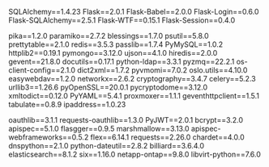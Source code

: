 SQLAlchemy==1.4.23
Flask==2.0.1
Flask-Babel==2.0.0
Flask-Login==0.6.0
Flask-SQLAlchemy==2.5.1
Flask-WTF==0.15.1
Flask-Session==0.4.0

pika==1.2.0
paramiko==2.7.2
blessings==1.7.0
psutil==5.8.0
prettytable==2.1.0
redis==3.5.3
passlib==1.7.4
PyMySQL==1.0.2
httplib2==0.19.1
pymongo==3.12.0
ujson==4.1.0
hiredis==2.0.0
gevent==21.8.0
docutils==0.17.1
python-ldap==3.3.1
pyzmq==22.2.1
os-client-config==2.1.0
dict2xml==1.7.2
pyvmomi==7.0.2
oslo.utils==4.10.0
easywebdav==1.2.0
networkx==2.6.2
cryptography==3.4.7
celery==5.2.3
urllib3==1.26.6
pyOpenSSL==20.0.1
pycryptodome==3.12.0
xmltodict==0.12.0
PyYAML==5.4.1
proxmoxer==1.1.1
geventhttpclient==1.5.1
tabulate==0.8.9
ipaddress==1.0.23

oauthlib==3.1.1
requests-oauthlib==1.3.0
PyJWT==2.0.1
bcrypt==3.2.0
apispec==5.1.0
flasgger==0.9.5
marshmallow==3.13.0
apispec-webframeworks==0.5.2
flex==6.14.1
requests==2.26.0
chardet==4.0.0
dnspython==2.1.0
python-dateutil==2.8.2
billiard==3.6.4.0
elasticsearch==8.1.2
six==1.16.0
netapp-ontap==9.8.0
libvirt-python==7.6.0
